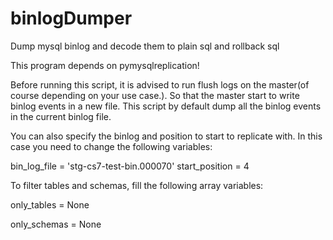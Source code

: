 # binlogDumper
Dump mysql binlog and decode them to plain sql and rollback sql

This program depends on pymysqlreplication!

Before running this script, it is advised to run flush logs on the master(of course depending on your use case.). So that the master start to write binlog events in a new file. This script by default dump all the binlog events in the current binlog file.

You can also specify the binlog and position to start to replicate with. In this case you need to change the following variables:

bin_log_file = 'stg-cs7-test-bin.000070'
start_position = 4

To filter tables and schemas, fill the following array variables:

only_tables = None

only_schemas = None
